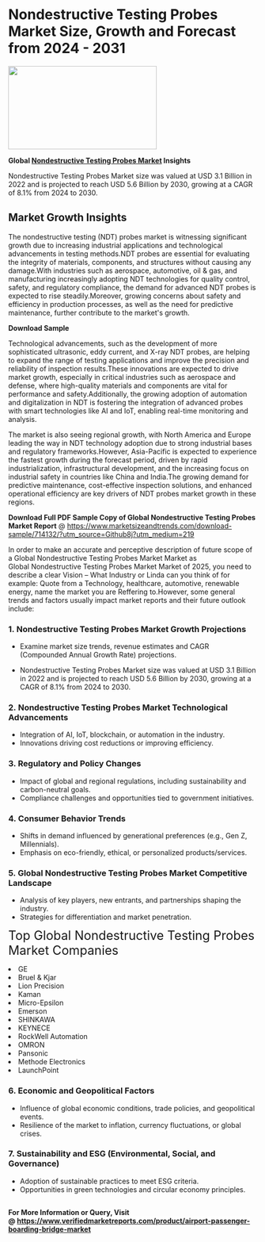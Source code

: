 <H1>Nondestructive Testing Probes Market Size, Growth and Forecast from 2024 - 2031</H1><img class="aligncenter size-medium wp-image-584254" src="https://thirdeyenews.in/wp-content/uploads/2024/09/Global-Market-Research-300x168.jpeg" alt="" width="300" height="168" /><p><strong>Global&nbsp;<a href="https://www.marketsizeandtrends.com/download-sample/714132/?utm_source=Github8j?utm_medium=219">Nondestructive Testing Probes Market</a> Insights</strong></p><p>Nondestructive Testing Probes Market size was valued at USD 3.1 Billion in 2022 and is projected to reach USD 5.6 Billion by 2030, growing at a CAGR of 8.1% from 2024 to 2030.</p><p><h2>Market Growth Insights</h2> <p>The nondestructive testing (NDT) probes market is witnessing significant growth due to increasing industrial applications and technological advancements in testing methods.NDT probes are essential for evaluating the integrity of materials, components, and structures without causing any damage.With industries such as aerospace, automotive, oil & gas, and manufacturing increasingly adopting NDT technologies for quality control, safety, and regulatory compliance, the demand for advanced NDT probes is expected to rise steadily.Moreover, growing concerns about safety and efficiency in production processes, as well as the need for predictive maintenance, further contribute to the market's growth.</p> <p><strong>Download Sample</strong></p> <p>Technological advancements, such as the development of more sophisticated ultrasonic, eddy current, and X-ray NDT probes, are helping to expand the range of testing applications and improve the precision and reliability of inspection results.These innovations are expected to drive market growth, especially in critical industries such as aerospace and defense, where high-quality materials and components are vital for performance and safety.Additionally, the growing adoption of automation and digitalization in NDT is fostering the integration of advanced probes with smart technologies like AI and IoT, enabling real-time monitoring and analysis.</p> <p>The market is also seeing regional growth, with North America and Europe leading the way in NDT technology adoption due to strong industrial bases and regulatory frameworks.However, Asia-Pacific is expected to experience the fastest growth during the forecast period, driven by rapid industrialization, infrastructural development, and the increasing focus on industrial safety in countries like China and India.The growing demand for predictive maintenance, cost-effective inspection solutions, and enhanced operational efficiency are key drivers of NDT probes market growth in these regions.</p> <p><span class=""><strong>Download Full PDF Sample Copy of Global Nondestructive Testing Probes Market Report</strong> @ <a href="https://www.marketsizeandtrends.com/download-sample/714132/?utm_source=Github8j?utm_medium=219" target="_blank">https://www.marketsizeandtrends.com/download-sample/714132/?utm_source=Github8j?utm_medium=219</a></span></p><p>In order to make an accurate and perceptive description of future scope of a Global&nbsp;Nondestructive Testing Probes Market Market as Global&nbsp;Nondestructive Testing Probes Market Market of 2025, you need to describe a clear Vision &ndash; What Industry or Linda can you think of for example: Quote from a Technology, healthcare, automotive, renewable energy, name the market you are Reffering to.However, some general trends and factors usually impact market reports and their future outlook include:</p><h3>1.&nbsp;<strong>Nondestructive Testing Probes Market Growth Projections</strong></h3><ul><li>Examine market size trends, revenue estimates and CAGR (Compounded Annual Growth Rate) projections.</li><li><p>Nondestructive Testing Probes Market size was valued at USD 3.1 Billion in 2022 and is projected to reach USD 5.6 Billion by 2030, growing at a CAGR of 8.1% from 2024 to 2030.</p></li></ul><h3>2.&nbsp;<strong>Nondestructive Testing Probes Market Technological Advancements</strong></h3><ul><li>Integration of AI, IoT, blockchain, or automation in the industry.</li><li>Innovations driving cost reductions or improving efficiency.</li></ul><h3>3.&nbsp;<strong>Regulatory and Policy Changes</strong></h3><ul><li>Impact of global and regional regulations, including sustainability and carbon-neutral goals.</li><li>Compliance challenges and opportunities tied to government initiatives.</li></ul><h3>4.&nbsp;<strong>Consumer Behavior Trends</strong></h3><ul><li>Shifts in demand influenced by generational preferences (e.g., Gen Z, Millennials).</li><li>Emphasis on eco-friendly, ethical, or personalized products/services.</li></ul><h3>5.&nbsp;<strong>Global Nondestructive Testing Probes Market Competitive Landscape</strong></h3><ul><li>Analysis of key players, new entrants, and partnerships shaping the industry.</li><li>Strategies for differentiation and market penetration.</li></ul><p data-pm-slice="1 1 []"><span style="color: inherit; font-family: inherit; font-size: 25px;">Top Global Nondestructive Testing Probes Market Companies</span></p><div class="" data-test-id=""><p><li>GE</li><li> Bruel & Kjar</li><li> Lion Precision</li><li> Kaman</li><li> Micro-Epsilon</li><li> Emerson</li><li> SHINKAWA</li><li> KEYNECE</li><li> RockWell Automation</li><li> OMRON</li><li> Pansonic</li><li> Methode Electronics</li><li> LaunchPoint</li></p></div><h3>6.&nbsp;<strong>Economic and Geopolitical Factors</strong></h3><ul><li>Influence of global economic conditions, trade policies, and geopolitical events.</li><li>Resilience of the market to inflation, currency fluctuations, or global crises.</li></ul><h3>7.&nbsp;<strong>Sustainability and ESG (Environmental, Social, and Governance)</strong></h3><ul><li>Adoption of sustainable practices to meet ESG criteria.</li><li>Opportunities in green technologies and circular economy principles.</li></ul><h2><strong style="font-size: 14px;">For More Information or Query, Visit @&nbsp;</strong><a style="background-color: #ffffff; font-size: 14px;" href="https://www.marketsizeandtrends.com/report/nondestructive-testing-probes-market/" target="_blank">https://www.verifiedmarketreports.com/product/airport-passenger-boarding-bridge-market</a></h2>